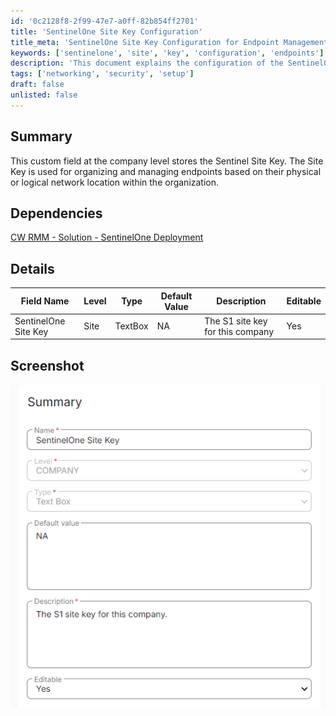 ```yaml
---
id: '0c2128f8-2f99-47e7-a0ff-82b854ff2701'
title: 'SentinelOne Site Key Configuration'
title_meta: 'SentinelOne Site Key Configuration for Endpoint Management'
keywords: ['sentinelone', 'site', 'key', 'configuration', 'endpoints']
description: 'This document explains the configuration of the SentinelOne Site Key at the company level, which is essential for organizing and managing endpoints based on their network location. It includes details on dependencies, field specifications, and a screenshot for reference.'
tags: ['networking', 'security', 'setup']
draft: false
unlisted: false
---
```


## Summary

This custom field at the company level stores the Sentinel Site Key. The Site Key is used for organizing and managing endpoints based on their physical or logical network location within the organization.

## Dependencies

[CW RMM - Solution - SentinelOne Deployment](https://proval.itglue.com/DOC-5078775-15822040)

## Details

| Field Name                | Level | Type     | Default Value | Description                      | Editable |
|---------------------------|-------|----------|---------------|----------------------------------|----------|
| SentinelOne Site Key      | Site  | TextBox  | NA            | The S1 site key for this company | Yes      |

## Screenshot

![Screenshot](../../../static/img/Company---SentinelOne-Site-Key/image_1.png)
